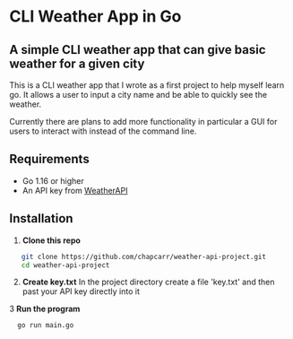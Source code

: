 # CLI Weather App in Go
## A simple CLI weather app that can give basic weather for a given city

This is a CLI weather app that I wrote as a first project to help myself learn go. It allows a user to input a city name and be able to quickly see the weather.

Currently there are plans to add more functionality in particular a GUI for users to interact with instead of the command line.

## Requirements

- Go 1.16 or higher
- An API key from [WeatherAPI](https://www.weatherapi.com/)

## Installation 

1. **Clone this repo**
 ```bash
    git clone https://github.com/chapcarr/weather-api-project.git
    cd weather-api-project
  ```
2. **Create key.txt**
  In the project directory create a file 'key.txt' and then past your API key directly into it

3 **Run the program**
  ```bash
    go run main.go
  ```
